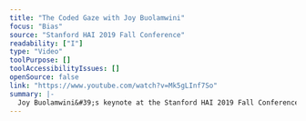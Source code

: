 ```yaml
---
title: "The Coded Gaze with Joy Buolamwini"
focus: "Bias"
source: "Stanford HAI 2019 Fall Conference"
readability: ["I"]
type: "Video"
toolPurpose: []
toolAccessibilityIssues: []
openSource: false
link: "https://www.youtube.com/watch?v=Mk5gLInf7So"
summary: |-
  Joy Buolamwini&#39;s keynote at the Stanford HAI 2019 Fall Conference about existing bias in facial recognition technologies.
---
```


